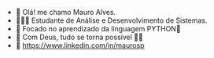 - 👋 Olá! me chamo Mauro Alves.
- 👨🏻‍🎓 Estudante de Análise e Desenvolvimento de Sistemas.
- 🎯 Focado no aprendizado da linguagem PYTHON🐍
- 💞️ Com Deus, tudo se torna possível 🙏🏻
- 🔗 https://www.linkedin.com/in/maurosp


